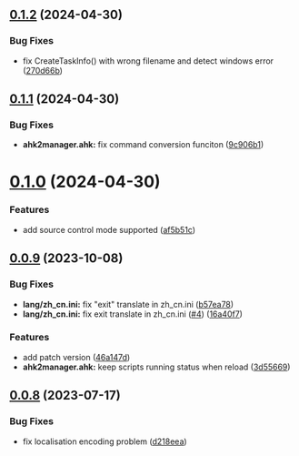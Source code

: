 ## [0.1.2](https://github.com/Jvcon/AHK2Manager/compare/v0.1.1...v0.1.2) (2024-04-30)


### Bug Fixes

* fix CreateTaskInfo() with wrong filename and detect windows error ([270d66b](https://github.com/Jvcon/AHK2Manager/commit/270d66bb36242a57a504681f19639a3f3b3fcc71))



## [0.1.1](https://github.com/Jvcon/AHK2Manager/compare/v0.1.0...v0.1.1) (2024-04-30)


### Bug Fixes

* **ahk2manager.ahk:** fix command conversion funciton ([9c906b1](https://github.com/Jvcon/AHK2Manager/commit/9c906b168e5e462d152f170b4567259ab68a1314))



# [0.1.0](https://github.com/Jvcon/AHK2Manager/compare/v0.0.9...v0.1.0) (2024-04-30)


### Features

* add source control mode supported ([af5b51c](https://github.com/Jvcon/AHK2Manager/commit/af5b51c94920d6c03fe68b80622efae211850e1e))



## [0.0.9](https://github.com/Jvcon/AHK2Manager/compare/v0.0.8...v0.0.9) (2023-10-08)


### Bug Fixes

* **lang/zh_cn.ini:** fix "exit" translate in zh_cn.ini ([b57ea78](https://github.com/Jvcon/AHK2Manager/commit/b57ea78e26ed5f228c1d567837e699e09b7119e6))
* **lang/zh_cn.ini:** fix exit translate in zh_cn.ini ([#4](https://github.com/Jvcon/AHK2Manager/issues/4)) ([16a40f7](https://github.com/Jvcon/AHK2Manager/commit/16a40f72c2797f5a37c0f3190ad44c9eaa5f54d9))


### Features

* add patch version ([46a147d](https://github.com/Jvcon/AHK2Manager/commit/46a147dbefb0f9d30bbe421fcd5414e9606f60de))
* **ahk2manager.ahk:** keep scripts running status when reload ([3d55669](https://github.com/Jvcon/AHK2Manager/commit/3d5566996b113148702f4c4f9675263b4a0e4189))



## [0.0.8](https://github.com/Jvcon/AHK2Manager/compare/d218eeae16badff78cd0ff28107936ee0224cc99...v0.0.8) (2023-07-17)


### Bug Fixes

* fix localisation encoding problem ([d218eea](https://github.com/Jvcon/AHK2Manager/commit/d218eeae16badff78cd0ff28107936ee0224cc99))



